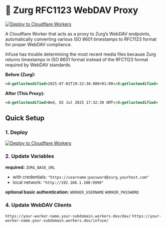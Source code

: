 # 🔧 Zurg RFC1123 WebDAV Proxy

[![Deploy to Cloudflare Workers](https://deploy.workers.cloudflare.com/button)](https://deploy.workers.cloudflare.com/?url=https://github.com/andesco/zurg-rfc1123-proxy)

A Cloudflare Worker that acts as a proxy to Zurg’s WebDAV endpoints, automatically converting various ISO 8601 timestamps to RFC1123 format for proper WebDAV compliance.

Infuse has trouble determining the most recent media files because Zurg returns timestamps in ISO 8601 format instead of the RFC1123 format required by WebDAV standards.

**Before (Zurg):**
```xml
<d:getlastmodified>2025-07-02T19:32:30.000+01:00</d:getlastmodified>
```

**After (This Proxy):**
```xml
<d:getlastmodified>Wed, 02 Jul 2025 17:32:30 GMT</d:getlastmodified>
```

## Quick Setup

### 1. Deploy

[![Deploy to Cloudflare Workers](https://deploy.workers.cloudflare.com/button)](https://deploy.workers.cloudflare.com/?url=https://github.com/andesco/zurg-rfc1123-proxy)

### 2. Update Variables

**required:**
`ZURG_BASE_URL`

- with credentials: `"https://username:password@zurg.yourhost.com"`
- local network: `"http://192.168.1.100:9999"`

**optional basic authentication:**
`WORKER_USERNAME`
`WORKER_PASSWORD`


### 4. Update WebDAV Clients

`https://your-worker-name.your-subdomain.workers.dev/dav/`
`https://your-worker-name.your-subdomain.workers.dev/infuse/`

